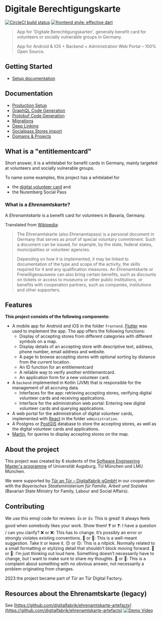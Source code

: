 # Digitale Berechtigungskarte

[![CircleCI build status](https://circleci.com/gh/digitalfabrik/entitlementcard.svg?style=svg)](https://app.circleci.com/pipelines/github/digitalfabrik/entitlementcard)
[![frontend style: effective dart](https://img.shields.io/badge/style-effective_dart-40c4ff.svg)](https://pub.dev/packages/effective_dart)

> App for 'Digitale Berechtigungskarten', generally benefit card for volunteers or socially vulnerable groups in
> Germany.
>
> App for Android & iOS + Backend + Administration Web Portal – 100% Open Source.

## Getting Started

* [Setup documentation](./docs/development-setup.md)

## Documentation

* [Production Setup](./docs/production-setup.md)
* [GraphQL Code Generation](./docs/graphql_generation.md)
* [Protobuf Code Generation](./docs/protobuf-generation.md)
* [Migrations](./docs/migrations.md)
* [Deep Linking](./docs/deep-linking.md)
* [Socialpass Stores import](./docs/sozialpass-stores-import.md)
* [Domains & Projects](./docs/domains-projects.md)

## What is a "entitlementcard"

Short answer, it is a whitelabel for benefit cards in Germany, mainly targeted at volunteers and socially vulnerable
groups.

To name some examples, this project has a whitelabel for

- the [digital volunteer card](#what-is-a-_ehrenamtskarte_) and
- the Nuremberg Social Pass

### What is a _Ehrenamtskarte_?

A _Ehrenamtskarte_ is a benefit card for volunteers in Bavaria, Germany.

Translated from [Wikipedia](https://de.wikipedia.org/wiki/Ehrenamtskarte):

> The Ehrenamtskarte (also Ehrenamtspass) is a personal document in Germany that serves as proof of special
> voluntary commitment. Such a document can be issued, for example, by the state, federal states,
> municipalities or volunteer agencies.
>
> Depending on how it is implemented, it may be linked to documentation of the type and scope of the activity,
> the skills required for it and any qualification measures. An Ehrenamtskarte or Freiwilligenausweis can also bring
> certain benefits, such as discounts on tickets or access to museums or other public institutions, or benefits
> with cooperation partners, such as companies, institutions and other supporters.

## Features

**This project consists of the following components:**

- A mobile app for Android and iOS in the folder `frontend`. [Flutter](https://flutter.dev/) was used to implement the
  app.
  The app offers the following functions:
    - Display of accepting stores from different categories with different symbols on a map.
    - Display details of an accepting store with descriptive text, address, phone number, email address and website.
    - A page to browse accepting stores with optional sorting by distance from the current location.
    - An ID function for an entitlementcard
    - A reliable way to verify another entitlementcard.
    - An application form for a new volunteer card.
- A `backend` implemented in Kotlin (JVM) that is responsible for the management of all accruing data.
    - Interfaces for the app: retrieving accepting stores, verifying digital volunteer cards and receiving applications.
    - Interface for the administration web portal: Entering new digital volunteer cards and querying applications.
- A web portal for the administration of digital volunteer cards, implemented with [React](https://reactjs.org/) in the
  folder `administration`.
- A Postgres or [PostGIS](https://postgis.net/) database to store the accepting stores, as well as the digital volunteer
  cards and applications.
- [Martin](https://github.com/urbica/martin), for queries to display accepting stores on the map.

## About the project

This project was created by 6 students of
the [Software Engineering Master's programme](https://elite-se.informatik.uni-augsburg.de/) of Universität Augsburg,
TU München und LMU München.

We were supported by [Tür an Tür – Digitalfabrik gGmbH](https://tuerantuer.de/digitalfabrik/) in our cooperation
with the _Bayerisches Staatsministerium für Familie, Arbeit und Soziales_ (Bavarian State Ministry for Family, Labour
and Social Affairs).

## Contributing

We use this emoji code for reviews:
:+1: or :+1:: This is great! It always feels good when somebody likes your work. Show them!
:question: or :question:: I have a question / can you clarify?
:x: or :x:: This has to change. It’s possibly an error or strongly violates existing conventions.
:wrench: or :wrench:: This is a well-meant suggestion. Take it or leave it.
:upside_down_face: or :upside_down_face:: This is a nitpick. Normally related to a small formatting or stylizing detail that shouldn’t block moving forward.
:thought_balloon: or :thought_balloon:: I’m just thinking out loud here. Something doesn’t necessarily have to change, but I want to make sure to share my thoughts.
:clown_face: or :clown_face:: This is a complaint about something with no obvious answer, not necessarily a problem originating from changes.

2023 the project became part of Tür an Tür Digital Factory.

## Resources about the Ehrenamtskarte (legacy)

See [https://github.com/digitalfabrik/ehrenamtskarte-artefacts](https://github.com/digitalfabrik/ehrenamtskarte-artefacts)
[![Demo Video](https://img.youtube.com/vi/YsEAVG6efVU/0.jpg)]( https://youtu.be/YsEAVG6efVU "Digitale Ehrenamtskarte: Demo und Technologie")
